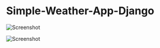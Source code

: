 # Simple-Weather-App-Django
 

![Screenshot](https://user-images.githubusercontent.com/49034102/93760785-4aae8a00-fc2a-11ea-8b4b-2cb907dd2c4b.png)






![Screenshot](https://user-images.githubusercontent.com/49034102/93761240-15ef0280-fc2b-11ea-94c4-51f63e659802.png)
